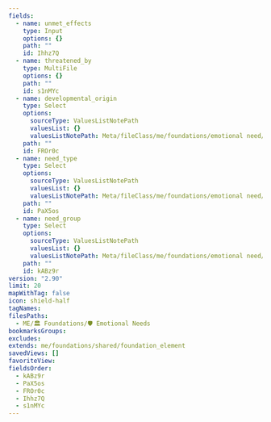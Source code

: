 ```yaml
---
fields:
  - name: unmet_effects
    type: Input
    options: {}
    path: ""
    id: Ihhz7Q
  - name: threatened_by
    type: MultiFile
    options: {}
    path: ""
    id: s1nMYc
  - name: developmental_origin
    type: Select
    options:
      sourceType: ValuesListNotePath
      valuesList: {}
      valuesListNotePath: Meta/fileClass/me/foundations/emotional need/lists/developmental origin list.md
    path: ""
    id: FROr0c
  - name: need_type
    type: Select
    options:
      sourceType: ValuesListNotePath
      valuesList: {}
      valuesListNotePath: Meta/fileClass/me/foundations/emotional need/lists/emotional need type list.md
    path: ""
    id: PaX5os
  - name: need_group
    type: Select
    options:
      sourceType: ValuesListNotePath
      valuesList: {}
      valuesListNotePath: Meta/fileClass/me/foundations/emotional need/lists/emotional need group list.md
    path: ""
    id: kABz9r
version: "2.90"
limit: 20
mapWithTag: false
icon: shield-half
tagNames: 
filesPaths:
  - ME/🏛️ Foundations/🛡️ Emotional Needs
bookmarksGroups: 
excludes: 
extends: me/foundations/shared/foundation_element
savedViews: []
favoriteView: 
fieldsOrder:
  - kABz9r
  - PaX5os
  - FROr0c
  - Ihhz7Q
  - s1nMYc
---
```

